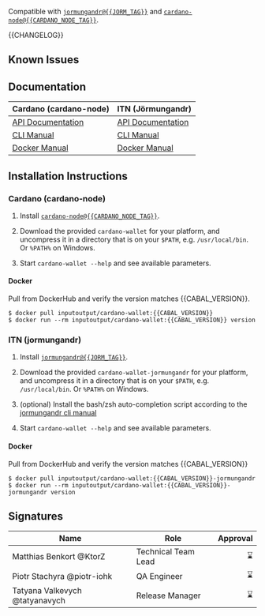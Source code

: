 <!-- Short optional summary -->

Compatible with [`jormungandr@{{JORM_TAG}}`](https://github.com/input-output-hk/jormungandr/releases/tag/{{JORM_TAG}}) and [`cardano-node@{{CARDANO_NODE_TAG}}`](https://github.com/input-output-hk/cardano-node/releases/tag/{{CARDANO_NODE_TAG}}).

<!-- A CHANGELOG, organized in three sections:

 - New Features
 - Improvements
 - Resolved Issues

-->

{{CHANGELOG}}

## Known Issues

<!-- Bugs known at the moment of the release, or discovered after and not fixed -->

## Documentation

<!-- A snapshot of the documentation at the time of releasing. -->

Cardano (cardano-node)                                                                                             | ITN (Jörmungandr)
---                                                                                                                | ---
[API Documentation](https://input-output-hk.github.io/cardano-wallet/api/{{GIT_TAG}})                              | [API Documentation](https://input-output-hk.github.io/cardano-wallet/api/{{GIT_TAG}})
[CLI Manual](https://github.com/input-output-hk/cardano-wallet/wiki/Wallet-command-line-interface/{{WIKI_COMMIT}}) | [CLI Manual](https://github.com/input-output-hk/cardano-wallet/wiki/Wallet-command-line-interface-jormungandr/{{WIKI_COMMIT}})
[Docker Manual](https://github.com/input-output-hk/cardano-wallet/wiki/Docker/{{WIKI_COMMIT}})                     | [Docker Manual](https://github.com/input-output-hk/cardano-wallet/wiki/Docker-jormungandr/{{WIKI_COMMIT}})

## Installation Instructions

<!-- Specific installation steps for this particular release. This should
basically captures whatever is currently available on the repository at
the moment of releasing. -->

### Cardano (cardano-node)

1. Install [`cardano-node@{{CARDANO_NODE_TAG}}`](https://github.com/input-output-hk/cardano-node/releases/tag/{{CARDANO_NODE_TAG}}).

2. Download the provided `cardano-wallet` for your platform, and uncompress it in a directory that is on your `$PATH`, e.g. `/usr/local/bin`. Or `%PATH%` on Windows.

4. Start `cardano-wallet --help` and see available parameters.

#### Docker

Pull from DockerHub and verify the version matches {{CABAL_VERSION}}.

```
$ docker pull inputoutput/cardano-wallet:{{CABAL_VERSION}}
$ docker run --rm inputoutput/cardano-wallet:{{CABAL_VERSION}} version
```

### ITN (jormungandr)

1. Install [`jormungandr@{{JORM_TAG}}`](https://github.com/input-output-hk/jormungandr/releases/tag/{{JORM_TAG}}).

2. Download the provided `cardano-wallet-jormungandr` for your platform, and uncompress it in a directory that is on your `$PATH`, e.g. `/usr/local/bin`. Or `%PATH%` on Windows.

3. (optional) Install the bash/zsh auto-completion script according to the [jormungandr cli manual](https://github.com/input-output-hk/cardano-wallet/wiki/Wallet-Command-Line-Interface/{{JORM_CLI_WIKI_COMMIT}})

4. Start `cardano-wallet --help` and see available parameters.

#### Docker

Pull from DockerHub and verify the version matches {{CABAL_VERSION}}

```
$ docker pull inputoutput/cardano-wallet:{{CABAL_VERSION}}-jormungandr
$ docker run --rm inputoutput/cardano-wallet:{{CABAL_VERSION}}-jormungandr version
```

## Signatures

<!-- Signatures of people responsible for the release -->

Name                           | Role                | Approval
---                            | ---                 | ---:
Matthias Benkort @KtorZ        | Technical Team Lead | :hourglass:
Piotr Stachyra @piotr-iohk     | QA Engineer         | :hourglass:
Tatyana Valkevych @tatyanavych | Release Manager     | :hourglass:
